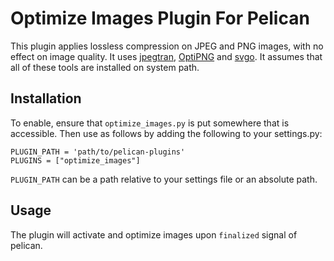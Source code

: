 Optimize Images Plugin For Pelican
==================================

This plugin applies lossless compression on JPEG and PNG images, with no
effect on image quality. It uses [jpegtran][1], [OptiPNG][2] and [svgo][3]. 
It assumes that all of these tools are installed on system path.

[1]: http://jpegclub.org/jpegtran/              "jpegtran"
[2]: http://optipng.sourceforge.net/            "OptiPNG"
[3]: https://github.com/svg/svgo				"SVGO"


Installation
------------

To enable, ensure that `optimize_images.py` is put somewhere that is accessible.
Then use as follows by adding the following to your settings.py:

    PLUGIN_PATH = 'path/to/pelican-plugins'
    PLUGINS = ["optimize_images"]

`PLUGIN_PATH` can be a path relative to your settings file or an absolute path.

Usage
-----
The plugin will activate and optimize images upon `finalized` signal of
pelican.

